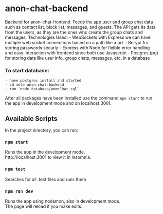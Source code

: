 # anon-chat-backend
Backend for anon-chat-frontend. Feeds the app user and group chat data such as contact list, block list, messages, and guests. The API gets its data from the users, as they are the ones who create the group chats and messages.
Technologies Used:
    - WebSockets with Express we can have multiple web socket connections based on a path like a url.
    - Bcrypt for storing passwords securly
    - Express with Node for fleible error handling and easy interaction with frontend since both use Javascript
    - Postgres (pg) for storing data like user info, group chats, messages, etc. in a database

### To start database:
    - have postgres install and started
    - cd into anon-chat-backend
    - run `node database/anonChat.sql`

After all packages have been installed use the command `npm start` to run the app in development mode and on localhost:3001.
## Available Scripts

In the project directory, you can run:

### `npm start`

Runs the app in the development mode.<br />
http://localhost:3001 to view it in Insomnia.

### `npm test`

Searches for all .test files and runs them

### `npm run dev`
Runs the app using nodemon, also in development mode.<br />
The page will reload if you make edits.